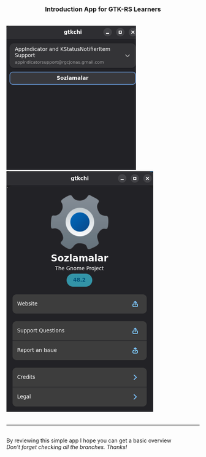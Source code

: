 <center><h3>Introduction App for GTK-RS Learners</center></h3></br>

<img src="./assets/main_w.png"/>
<img src="./assets/settings_w.png"/></br></br>
<hr/></br>
By reviewing this simple app I hope you can get a basic overview </br>
<i>Don't forget checking all the branches. Thanks!</i>
